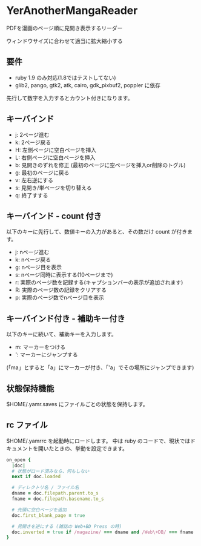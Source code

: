 # YerAnotherMangaReader

PDFを漫画のページ順に見開き表示するリーダー

ウィンドウサイズに合わせて適当に拡大縮小する

## 要件

- ruby 1.9 のみ対応(1.8ではテストしてない)
- glib2, pango, gtk2, atk, cairo, gdk_pixbuf2, poppler に依存

先行して数字を入力するとカウント付きになります。

## キーバインド

- j: 2ページ進む
- k: 2ページ戻る
- H: 左側ページに空白ページを挿入
- L: 右側ページに空白ページを挿入
- b: 見開きのずれを修正 (最初のページに空ページを挿入or削除のトグル)
- g: 最初のページに戻る
- v: 左右逆にする
- s: 見開き/単ページを切り替える
- q: 終了すする

## キーバインド - count 付き

以下のキーに先行して、数値キーの入力があると、その数だけ count が付きます。

- j: nページ進む
- k: nページ戻る
- g: nページ目を表示
- s: nページ同時に表示する(10ページまで)
- r: 実際のページ数を記録する(キャプションバーの表示が追加されます)
- R: 実際のページ数の記録をクリアする
- p: 実際のページ数でnページ目を表示

## キーバインド付き - 補助キー付き

以下のキーに続いて、補助キーを入力します。

- m: マーカーをつける
- ': マーカーにジャンプする

(「ma」とすると「a」にマーカーが付き、「'a」でその場所にジャンプできます)


## 状態保持機能

$HOME/.yamr.saves にファイルごとの状態を保持します。


## rc ファイル

$HOME/.yamrrc を起動時にロードします。
中は ruby のコードで、現状ではドキュメントを開いたときの、挙動を設定できます。



```ruby
on_open {
  |doc|
  # 状態がロード済みなら、何もしない
  next if doc.loaded

  # ディレクトリ名 / ファイル名
  dname = doc.filepath.parent.to_s
  fname = doc.filepath.basename.to_s

  # 先頭に空白ページを追加
  doc.first_blank_page = true

  # 見開きを逆にする (雑誌の Web+BD Press の時)
  doc.inverted = true if /magazine/ === dname and /Web\+DB/ === fname
}

```
